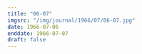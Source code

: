 ```yaml
---
title: "06-07"
imgsrc: "/img/journal/1966/07/06-07.jpg"
date: 1966-07-06
enddate: 1966-07-07
draft: false
---
```


<!-- fix pre-formatted input -->
